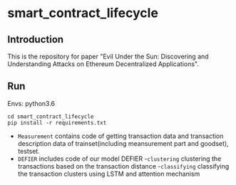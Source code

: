 # smart_contract_lifecycle

## Introduction

This is the repository for paper "Evil Under the Sun: Discovering and Understanding Attacks on Ethereum Decentralized Applications".

## Run

Envs: python3.6

```
cd smart_contract_lifecycle
pip install -r requirements.txt
```
- `Measurement` contains code of getting transaction data and transaction description data of trainset(including meansurement part and goodset), testset.
- `DEFIER` includes code of our model DEFIER
 -`clustering` clustering the transactions based on the transaction distance
 -`classifying` classifying the transaction clusters using LSTM and attention mechanism
